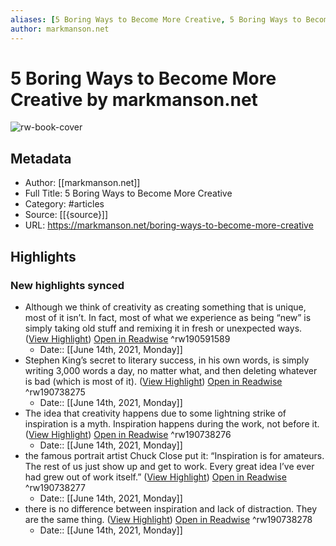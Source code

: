 ```yaml
---
aliases: [5 Boring Ways to Become More Creative, 5 Boring Ways to Become More Creative]
author: markmanson.net
---
```

# 5 Boring Ways to Become More Creative by markmanson.net

![rw-book-cover](https://readwise-assets.s3.amazonaws.com/static/images/article3.5c705a01b476.png)

## Metadata
- Author: [[markmanson.net]]
- Full Title: 5 Boring Ways to Become More Creative
- Category: #articles
- Source: [[{source}]]
- URL: https://markmanson.net/boring-ways-to-become-more-creative

## Highlights
### New highlights synced
- Although we think of creativity as creating something that is unique, most of it isn’t. In fact, most of what we experience as being “new” is simply taking old stuff and remixing it in fresh or unexpected ways. ([View Highlight](https://instapaper.com/read/1419959979/16667426)) [Open in Readwise](https://readwise.io/open/190591589) ^rw190591589
    - Date:: [[June 14th, 2021, Monday]]
- Stephen King’s secret to literary success, in his own words, is simply writing 3,000 words a day, no matter what, and then deleting whatever is bad (which is most of it). ([View Highlight](https://instapaper.com/read/1419959979/16670306)) [Open in Readwise](https://readwise.io/open/190738275) ^rw190738275
    - Date:: [[June 14th, 2021, Monday]]
- The idea that creativity happens due to some lightning strike of inspiration is a myth. Inspiration happens during the work, not before it. ([View Highlight](https://instapaper.com/read/1419959979/16670311)) [Open in Readwise](https://readwise.io/open/190738276) ^rw190738276
    - Date:: [[June 14th, 2021, Monday]]
- the famous portrait artist Chuck Close put it:
  “Inspiration is for amateurs. The rest of us just show up and get to work. Every great idea I’ve ever had grew out of work itself.” ([View Highlight](https://instapaper.com/read/1419959979/16670313)) [Open in Readwise](https://readwise.io/open/190738277) ^rw190738277
    - Date:: [[June 14th, 2021, Monday]]
- there is no difference between inspiration and lack of distraction. They are the same thing. ([View Highlight](https://instapaper.com/read/1419959979/16670471)) [Open in Readwise](https://readwise.io/open/190738278) ^rw190738278
    - Date:: [[June 14th, 2021, Monday]]
